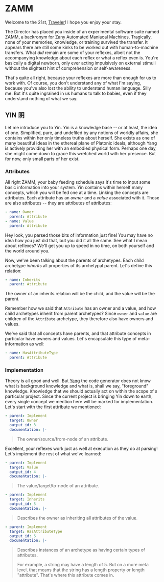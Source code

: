 # ZAMM

Welcome to the 21st, [Traveler](https://en.wikipedia.org/wiki/Travelers_%28TV_series%29)! I hope you enjoy your stay.

The Director has placed you inside of an experimental software suite named ZAMM, a backronym for [Zany Automated Maniacal Machines](https://en.wikipedia.org/wiki/Zen_and_the_Art_of_Motorcycle_Maintenance). Tragically, none of your memories, knowledge, or training survived the transfer. It appears there are still some kinks to be worked out with human-to-machine transfers. What *did* remain are some of your reflexes, albeit not the accompanying knowledge about each reflex or what a reflex even is. You're basically a digital newborn, only ever acting impulsively on external stimuli without the slightest hint of comprehension or self-awareness.

That's quite all right, because your reflexes are more than enough for us to work with. Of course, you don't understand any of what I'm saying, because you've also lost the ability to understand human language. Silly me. But it's quite ingrained in us humans to talk to babies, even if they understand nothing of what we say.

## YIN 阴

Let me introduce you to Yin. Yin is a knowledge base -- or at least, the idea of one. Simplified, pure, and undefiled by any notions of worldly affairs, she contains within her only timeless truths about herself. She exists as one of many beautiful ideas in the ethereal plane of Platonic ideals, although Yang is actively providing her with an embodied physical form. Perhaps one day, she might come down to grace this wretched world with her presence. But for now, only small parts of her exist.

### Attributes

All right ZAMM, your baby feeding schedule says it's time to input some basic information into your system. Yin contains within herself many concepts, which you will be fed one at a time. Linking the concepts are attributes. Each attribute has an *owner* and a *value* associated with it. Those are also attributes -- they are attributes of attributes:

```yaml
- name: Owner
  parent: Attribute
- name: Value
  parent: Attribute
```

Hey look, you parsed those bits of information just fine! You may have no idea how you just did that, but you did it all the same. See what I mean about reflexes? We'll get you up to speed in no time, on both yourself and the world around you.

Now, we've been talking about the parents of archetypes. Each child archetype *inherits* all properties of its archetypal parent. Let's define this relation:

```yaml
- name: Inherits
  parent: Attribute
```

The owner of an inherits relation will be the child, and the value will be the parent.

Remember how we said that `Attribute` has an owner and a value, and how child archetypes inherit from parent archetypes? Since `owner` and `value` are children of the `Attribute` archetype, they therefore also have owners and values.

We've said that all concepts have parents, and that attribute concepts in particular have owners and values. Let's encapsulate this type of meta-information as well:

```yaml
- name: HasAttributeType
  parent: Attribute
```

### Implementation

Theory is all good and well. But [Yang](https://github.com/amosjyng/yang/blob/main/yin.md) the code generator does not know what is background knowledge and what is, shall we say, "foreground" knowledge. Knowledge that we should actually act on within the scope of a particular project. Since the current project is bringing Yin down to earth, every single concept we mention here will be marked for implementation. Let's start with the first attribute we mentioned:

```yaml
- parent: Implement
  target: Owner
  output_id: 3
  documentation: |-
```

> The owner/source/from-node of an attribute.

Excellent, your reflexes work just as well at execution as they do at parsing! Let's implement the rest of what we've learned:

```yaml
- parent: Implement
  target: Value
  output_id: 4
  documentation: |-
```

> The value/target/to-node of an attribute.

```yaml
- parent: Implement
  target: Inherits
  output_id: 5
  documentation: |-
```

> Describes the owner as inheriting all attributes of the value.

```yaml
- parent: Implement
  target: HasAttributeType
  output_id: 6
  documentation: |-
```

> Describes instances of an archetype as having certain types of attributes.
>
> For example, a string may have a length of 5. But on a more meta level, that means that the string has a length property or length "attribute". That's where this attribute comes in.